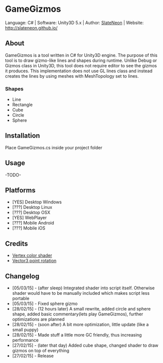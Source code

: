 # GameGizmos
Language: C# | Software: Unity3D 5.x | Author: [SlateNeon](https://github.com/SlateNeon) | Website: http://slateneon.github.io/

## About
GameGizmos is a tool written in C# for Unity3D engine. The purpose of this tool is to draw gizmo-like lines and shapes during runtime.
Unlike Debug or Gizmos class in Unity3D, this tool does not require editor to see the gizmos it produces.
This implementation does not use GL lines class and instead creates the lines by using meshes with MeshTopology set to lines.

### Shapes
* Line
* Rectangle
* Cube
* Circle
* Sphere


## Installation
Place GameGizmos.cs inside your project folder

## Usage
-TODO-

## Platforms
* [YES] Desktop Windows
* [???] Desktop Linux
* [???] Desktop OSX
* [YES] WebPlayer
* [???] Mobile Android
* [???] Mobile iOS

## Credits
* [Vertex color shader](http://wiki.unity3d.com/index.php/VertexColorUnlit)
* [Vector3 point rotation](http://answers.unity3d.com/questions/532297/rotate-a-vector-around-a-certain-point.html)

## Changelog
* [05/03/15] - (after sleep) Integrated shader into script itself. Otherwise shader would have to be manually included which makes script less portable
* [05/03/15] - Fixed sphere gizmo
* [28/02/15] - (12 hours later) A small rewrite, added circle and sphere shape, added basic commentary(lets play GameGizmos), further optimizations are planned
* [28/02/15] - (soon after) A bit more optimization, little update (like a small puppy)
* [28/02/15] - Made stuff a little more GC friendly, thus increasing performance
* [27/02/15] - (later that day) Added cube shape, changed shader to draw gizmos on top of everything
* [27/02/15] - Release